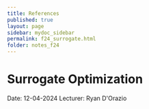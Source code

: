 ```yaml
---
title: References
published: true
layout: page
sidebar: mydoc_sidebar
permalink: f24_surrogate.html
folder: notes_f24
---
```


# Surrogate Optimization
Date: 12-04-2024
Lecturer: Ryan D'Orazio
